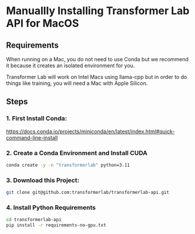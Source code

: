 # Manuallly Installing Transformer Lab API for MacOS

## Requirements

When running on a Mac, you do not need to use Conda but we recommend it because it creates an isolated environment for you.

Transformer Lab will work on Intel Macs using llama-cpp but in order to do things like training, you will need a Mac with Apple Silicon.

## Steps

### 1. First Install Conda:

https://docs.conda.io/projects/miniconda/en/latest/index.html#quick-command-line-install

### 2. Create a Conda Environment and Install CUDA

```bash
conda create -y -n "transformerlab" python=3.11
```

### 3. Download this Project:

```bash
git clone git@github.com:transformerlab/transformerlab-api.git
```

### 4. Install Python Requirements

```bash
cd transformerlab-api
pip install -r requirements-no-gpu.txt
```
